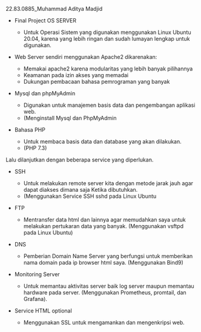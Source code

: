 22.83.0885_Muhammad Aditya Madjid

- Final Project OS SERVER
  - Untuk Operasi Sistem yang digunakan menggunakan Linux Ubuntu 20.04, karena yang lebih ringan dan sudah lumayan lengkap untuk digunakan.

- Web Server sendiri menggunakan Apache2 dikarenakan:
   - Memakai apache2 karena modularitas yang lebih banyak pilihannya
   - Keamanan pada izin akses yang memadai
   - Dukungan pembacaan bahasa pemrograman yang banyak

- Mysql dan phpMyAdmin
   - Digunakan untuk manajemen basis data dan pengembangan aplikasi web.
   - (Menginstall Mysql dan PhpMyAdmin

- Bahasa PHP
   - Untuk membaca basis data dan database yang akan dilakukan.
   - (PHP 7.3)


Lalu dilanjutkan dengan beberapa service yang diperlukan.

- SSH
   - Untuk melakukan remote server kita dengan metode jarak jauh agar dapat diakses dimana saja Ketika dibutuhkan.
   - (Menggunakan Service SSH sshd pada Linux Ubuntu

- FTP
   - Mentransfer data html dan lainnya agar memudahkan saya untuk melakukan pertukaran data yang banyak. (Menggunakan vsftpd pada Linux Ubuntu)

- DNS
   - Pemberian Domain Name Server yang berfungsi untuk memberikan nama domain pada ip browser html saya. (Menggunakan Bind9)

- Monitoring Server
   - Untuk memantau aktivitas server baik log server maupun memantau hardware pada server. (Menggunakan Prometheus, promtail, dan Grafana).

- Service HTML optional
   - Menggunakan SSL untuk mengamankan dan mengenkripsi web.

  
